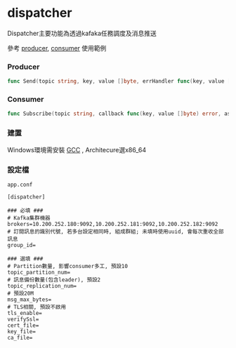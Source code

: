 # dispatcher

Dispatcher主要功能為透過kafaka任務調度及消息推送

參考 [producer](./examples/producer), [consumer](./examples/consumer) 使用範例

### Producer

```go
func Send(topic string, key, value []byte, errHandler func(key, value []byte, err error))
```

### Consumer

```go
func Subscribe(topic string, callback func(key, value []byte) error, asyncNum int)
```

### 建置

Windows環境需安裝 [GCC](./build/mingw-w64-install.exe) , Architecure選x86_64

### 設定檔

`app.conf`

```
[dispatcher]

### 必填 ###
# Kafka集群機器
brokers=10.200.252.180:9092,10.200.252.181:9092,10.200.252.182:9092
# 訂閱訊息的識別代號, 若多台設定相同時, 組成群組; 未填時使用uuid, 會每次重收全部訊息
group_id=

### 選填 ###
# Partition數量, 影響consumer多工, 預設10
topic_partition_num=
# 訊息備份數量(包含leader), 預設2
topic_replication_num=
# 預設20M
msg_max_bytes=
# TLS相關, 預設不啟用
tls_enable=
verifySsl=
cert_file=
key_file=
ca_file=
```